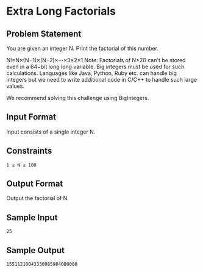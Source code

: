 # Extra Long Factorials

## Problem Statement

You are given an integer N. Print the factorial of this number.

N!=N×(N−1)×(N−2)×⋯×3×2×1
Note: Factorials of N>20 can't be stored even in a 64−bit long long variable. Big integers must be used for such calculations. Languages like Java, Python, Ruby etc. can handle big integers but we need to write additional code in C/C++ to handle such large values.

We recommend solving this challenge using BigIntegers.

## Input Format
Input consists of a single integer N.

## Constraints
```
1 ≤ N ≤ 100
```
## Output Format
Output the factorial of N.

## Sample Input
```
25
```
## Sample Output
```
15511210043330985984000000
```
